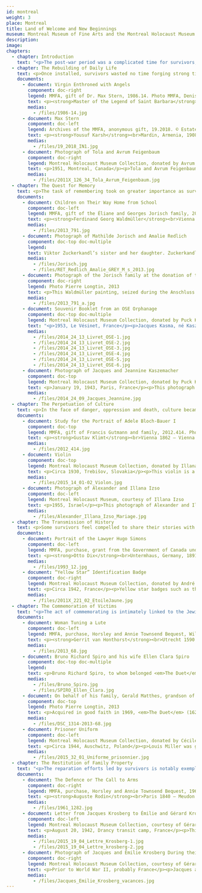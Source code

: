 ```yaml
---
id: montreal
weight: 3
place: Montreal
title: Land of Welcome and New Beginnings
museum: Montreal Museum of Fine Arts and the Montreal Holocaust Museum
description: 
image: 
chapters:
  - chapter: Introduction
    text: "<p>The post-war period was a complicated time for survivors, who were trying to piece together what remained of their past and rebuild a new life in a foreign land. Montreal, a major place of refuge for survivors of the Shoah, welcomed more than 9,000 people, beginning in 1947. The Quebec and Canadian city thus became a new home for the survivors who went there to settle, find work, pursue an education, and start a family.</p><p>This re-rooting, fed by resilience, was also an opportunity for each person to undertake the task of remembering and seek justice. Survivors wanted to make sure that history and culture would not be forgotten. They also hoped their lived experiences would serve to educate future generations on how to create a better future.</p><p>The Montreal Museum of Fine Arts and the Montreal Holocaust Museum, which share a special connection on Montreal Jewish life, decided to create a dialogue between their collections to shine the spotlight on these extraordinary life stories. By combining the destinies of objects and donors, six themes are thus explored: the Rebuilding of Daily Life, the Quest for Memory, the Perpetuation of Culture, the Transmission of History, the Commemoration of Victims and the Restitution of Family Property.</p>"
  - chapter: The Rebuilding of Daily Life
    text: <p>Once installed, survivors wasted no time forging strong ties with their new homeland. Having become Montrealers, they in turn contributed markedly to the cultural and economic development of their community and city. Many of today’s businesses, neighbourhoods and art and museum institutions attest to this.</p>
    documents: 
      - document: Virgin Enthroned with Angels
        component: doc-right
        legend: MMFA, gift of Dr. Max Stern, 1986.14. Photo MMFA, Denis Farley
        text: <p><strong>Master of the Legend of Saint Barbara</strong><br>Active in Brussels, about 1470 – about 1500</p><p>About 1490<br>Oil on wood<br>61.6 x 43.8 cm</p><p>Influenced by renowned mid-fifteenth century Bruges painter Van der Weyden, the Master of the Legend of Saint Barbara distinguishes himself in his idealized females, with their high, smooth foreheads and doe-eyed expressions. The Virgin and Child are seated on an ornately Gothic throne symbolizing the Church. Painted in brilliant colours of jewel-like intensity, the minutely studied details are compelling reflections of the Netherlandish fascination with the surfaces of the phenomenal world.</p><p>This work was donated to the Montreal Museum of Fine Arts by Max Stern (1904-1987), a Jewish art dealer and the first gallery owner dealing in modern art in Montreal. The painting had belonged to his father, Julius, who had an Old Masters art gallery in Dusseldorf. Faced with the rise of Nazism, Stern immigrated to Montreal. He bequeathed this precious painting to the Museum. The restitution of works looted from the Dusseldorf gallery continues thanks to executors, Montreal universities Concordia and McGill, and the Hebrew University of Jerusalem. <a href="https://www.concordia.ca/arts/max-stern.html" target="_blank" rel="noopener">https://www.concordia.ca/arts/max-stern.html</a></p>
        medias:
          - /files/1986-14.jpg
      - document: Max Stern
        component: doc-left
        legend: Archives of the MMFA, anonymous gift, 19.2018. © Estate of Yousuf Karsh
        text: <p><strong>Yousuf Karsh</strong><br>Mardin, Armenia, 1908 – Boston 2002</p><p>1985<br>Gelatin silver print<br>20.5 x 25.4 cm</p><p>Master of black and white gelatin photography, the Canadian Yousuf Karsh photographed many celebrities. Max Stern (1904-1987) is considered to be one of the most important modern art dealers in Canadian history. Born in Germany and the son of collector and art dealer Julius Stern, Max earned a doctorate in art history and trained at his father’s gallery in Dusseldorf. Faced with the rise of Nazism, Stern sold the gallery in 1937 and moved to Paris and then to London. During World War II, he was forced to flee and was interned in a refugee camp on the Isle of Man – being a Jew but German citizen – before immigrating to Canada in 1941.</p><p>Starting in 1947, Max Stern ran the Dominion Gallery in Montreal for close to half a century, first as an associate and then as owner. He promoted living Canadian artists (Emily Carr, Paul-Émile Borduas...) and European artists (Kees Van Dongen, Jean Arp, Henry Moore...). After the war, Stern was able to recover some works from Dusseldorf that had been confiscated by the Nazis. Over the years, Max and his wife, Iris, amassed funds and a collection that they offered to various institutions, including the Montreal Museum of Fine Arts. Thanks to the Max Stern Art Restitution Project, the restitution of artworks continues. <a href="https://www.concordia.ca/arts/max-stern.html" target="_blank" rel="noopener">https://www.concordia.ca/arts/max-stern.html</a></p>
        medias:
          - /files/19_2018_IN1.jpg
      - document: Photograph of Tola and Avrum Feigenbaum
        component: doc-right
        legend: Montreal Holocaust Museum Collection, donated by Avrum Feigenbaum, 2011X.126.34
        text: <p>1951, Montreal, Canada</p><p>Tola and Avrum Feigenbaum sharing a moment at the Mount Royal belvedere, in Montreal, 1951. Both were Shoah survivors. Avrum was in the Lodz ghetto, in Poland, before being deported to the Auschwitz concentration camp. The couple was married in Lodz in 1946. They were granted refugee status in 1950 and immigrated to Canada. Avrum was very involved in Shoah remembrance initiatives in Montreal and was one of the founding members of the Montreal Holocaust Museum.</p>
        medias:
          - /files/2011X_126_34_Tola_Avrum_Feigenbaum.jpg
  - chapter: The Quest for Memory
    text: <p>The task of remembering took on greater importance as survivors settled into their new lives. Attempts were made to gather and piece together family memories and recollections of past lives as well as to uncover missing information from loved ones, archive services and even return trips to their respective countries of origin. These quests took on a variety of forms and were often emotional.</p>
    documents: 
      - document: Children on Their Way Home from School
        component: doc-left
        legend: MMFA, gift of the Éliane and Georges Jorisch family, 2013.791. Photo MMFA, Christine Guest
        text: <p><strong>Ferdinand Georg Waldmüller</strong><br>Vienna 1793 – Hinterbrühl, Austria, 1865</p><p>1836<br>Oil on paper mounted on wood<br>44.5 x 34.5 cm</p><p>Ferdinand Georg Waldmüller, a major figure of the Biedermeier era, combines the meticulous treatment of the subject, a rigorous realism and an innovative desire to capture natural light. Beginning in 1830, Waldmüller spent his summers in the Berchtesgaden region of the Bavarian Alps. The pyramidal composition of <em>Children on Their Way Home from School</em> shows the long road – literally and figuratively – travelled by two poor Bavarian children returning from the village.  Sensitive to the problems of a society isolated from modernity, the artist bears witness to – above and beyond the initial charm of the representation – the importance of education.</p><p>This painting belonged to the Jewish industrialist Viktor Zuckerkandl, an important patron of Gustav Klimt. Upon his death, the painting passed on to his sister, Amalie Redlich. With the Anschluss in 1938, she was deported and her goods seized. After hiding in Belgium during the war, Amalie’s grandson, Georges Jorisch, moved to Montreal in 1957. He succeeded in recuperating certain despoiled goods, including two Klimt paintings and this exquisite work, which reminded him of his childhood. After his death and following his wishes, the painting was offered to the Montreal Museum of Fine Arts in recognition of the city’s hospitality. His granddaughter, Edith Jorisch, made a moving documentary on the adventures of this restitution, titled <em>L’Héritier</em>, in 2016.</p>
        medias:
          - /files/2013_791.jpg
      - document: Photograph of Mathilde Jorisch and Amalie Redlich
        component: doc-top doc-multiple
        legend: 
        text: Viktor Zuckerkandl’s sister and her daughter. Zuckerkandl owned the painting.
        medias:
          - /files/Jorisch.jpg
          - /files/RET_Redlich_Amalie_GREY_M_s_2013.jpg
      - document: Photograph of the Jorisch family at the donation of the Waldmüller to the MMFA
        component: doc-right
        legend: Photo Pierre Longtin, 2013
        text: <p>This Waldmüller painting, seized during the Anschluss and restored to the descendants of its original owner, was generously offered to the Museum by the Jorisch family in honour of Montreal, a land of welcome to so many refugees.</p>
        medias:
          - /files/2013_791_a.jpg
      - document: Souvenir Booklet from an OSE Orphanage
        component: doc-top doc-multiple
        legend: Montreal Holocaust Museum Collection, donated by Puck Kasma, 2014.24.13
        text: "<p>1953, Le Vésinet, France</p><p>Jacques Kasma, né Kaszemacher, was born in Paris in 1935. His parents were Polish Jews and had settled in France before his birth. Both were captured by the Nazis during the war: first, his father in 1940, and then his mother in 1943. Jacques spent time in hiding in Normandy before he was taken in by the OSE, a children’s aid society that rescued over 5,000 Jewish children in France during the Shoah. Jacques remained at the OSE orphanage in Le Vésinet for some time after the war. In 1953, the children residing there made this booklet. In it, they compiled their wartime experiences, drawings and memories from the orphanage.</p>"
        medias:
          - /files/2014_24_13_Livret_OSE-1.jpg
          - /files/2014_24_13_Livret_OSE-2.jpg
          - /files/2014_24_13_Livret_OSE-3.jpg
          - /files/2014_24_13_Livret_OSE-4.jpg
          - /files/2014_24_13_Livret_OSE-5.jpg
          - /files/2014_24_13_Livret_OSE-6.jpg
      - document: Photograph of Jacques and Jeannine Kaszemacher
        component: doc-top
        legend: Montreal Holocaust Museum Collection, donated by Puck Kasma, 2014.24.09
        text: <p>January 19, 1943, Paris, France</p><p>This photograph of Jacques Kasma, né Kaszemacher, and his sister, Jeannine, was taken in Paris on January 19, 1943. Their father, Henri, was a driver in the French army when he was taken prisoner by the German forces in 1940. He was assigned to forced labour in a Neuengamme subcamp in Germany. Their mother, Chaja, was arrested in 1943 and imprisoned in the Drancy transit camp.</p>
        medias:
          - /files/2014_24_09_Jacques_Jeannine.jpg
  - chapter: The Perpetuation of Culture
    text: <p>In the face of danger, oppression and death, culture became a powerful act of spiritual resistance. In the ghettos, and later in the camps, language, traditions and the arts would serve as means of survival and maintaining hope. For the survivors, this is an essential cultural legacy that must be protected, shared and celebrated.</p>
    documents: 
      - document: Study for the Portrait of Adele Bloch‑Bauer I
        component: doc-top
        legend: MMFA, gift of Francis Gutmann and family, 2012.414. Photo MMFA, Denis Farley
        text: <p><strong>Gustav Klimt</strong><br>Vienna 1862 – Vienna 1918</p><p>1903<br>Conté crayon<br>31.6 x 45.4 cm</p><p>Austrian Gustav Klimt was among the most influential artists in Europe. His controversial, much admired and richly ornamental Art Nouveau paintings, are instantly identifiable by his use of gold. Klimt’s portraits depicted primarily women in the intellectual and social avant-garde. Adele Bloch-Bauer, the only woman he painted twice, was a leading figure in the intellectual life of Austria both before and after World War I. She married the international sugar magnate Ferdinand Bloch, who adopted the name Bloch-Bauer, and his brother, Gustav, married Adele’s sister!</p><p>Over a decade after Adele’s passing, this Jewish family was expropriated by the Nazis, in 1938. Ferdinand fled to Switzerland, leaving his estate to Gustav’s children, who had settled in Vancouver, Canada. His niece kept one hundred drawings by Klimt, five of which she passed on to her son. Four of these were portraits of Adele, which he offered the Montreal Museum of Fine Arts.</p><p>Maria Altmann, Gustav’s other daughter, moved to California, where in 2006 she won a historic case against the Austrian government in the American courts. The family obtained restitution of the Klimt portraits of Adele. Now sold, they are today enjoyed by the public at the Los Angeles County Museum of Art and the Neue Galerie New York.</p>
        medias:
          - /files/2012_414.jpg
      - document: Violin
        component: doc-top
        legend: Montreal Holocaust Museum Collection, donated by Illana Izso, 2015.14.01-02. Photograph © Peter Berra
        text: <p>Circa 1930, Trebišov, Slovakia</p><p>This violin is a copy of a Stradivarius that Alexander Izso received when he was a child. He was born in 1926 in Trebišov, which was then part of Czechoslovakia. Not only did he play the violin, but also the piano, harmonica and banjo. When Nazi Germany invaded Czechoslovakia in 1939, his parents sent him to stay with relatives in Hungary. When this country was invaded in 1944, Alexander survived until the end of the war under the false name of Shrank Janosh. After the war, he went back to his family home in Trebišov only to find it had been pillaged and destroyed. One of the only possessions he was able to recover was his violin, which he took with him.</p>
        medias:
          - /files/2015_14_01-02_Violon.jpg
      - document: Photograph of Alexander and Illana Izso
        component: doc-left
        legend: Montreal Holocaust Museum, courtesy of Illana Izso
        text: <p>1955, Israel</p><p>This photograph of Alexander and Illana Izso was taken at their wedding in Israel, in 1955. After the war, Alexander immigrated to Israel, where he met Illana. She had survived the Shoah under a false non-Jewish identity. The couple immigrated to Montreal in 1957.</p>
        medias:
          - /files/Alexander_Illana_Izso_Mariage.jpg
  - chapter: The Transmission of History
    text: <p>Some survivors feel compelled to share their stories with family or a larger circle, as painful as it may be to do so. Be it through personal belongings, artifacts or individual stories, the unique trajectories and historical facts weave together into a legacy of humanism and tolerance.</p>
    documents: 
      - document: Portrait of the Lawyer Hugo Simons
        component: doc-left
        legend: MMFA, purchase, grant from the Government of Canada under the terms of the Cultural Property Export and Import Act, gifts of the Succession J.A. DeSève, Mr. and Mrs. Charles and Andrea Bronfman, Mr. Nahum Gelber and Dr. Sheila Gelber, Mrs. Phyllis Lambert, the Volunteer Association and the Junior Associates of the Montreal Museum of Fine Arts, Mrs. Louise L. Lamarre, Mr. Pierre Théberge, the Museum's acquisition fund, and the Horsley and Annie Townsend Bequest, 1993.12. © Estate of Otto Dix / SOCAN (2020). Photo MMFA, Brian Merrett
        text: <p><strong>Otto Dix</strong><br>Untermhaus, Germany, 1891 – Singen, Germany, 1969</p><p>1925<br>Tempera and oil on plywood<br>100.3 x 70.3 cm</p><p>When a client refused to pay for his daughter’s portrait because he judged it a poor likeness, Otto Dix called upon Jewish attorney Hugo Simons, who ultimately won his case in the name of freedom of artistic expression. In gratitude, Dix made him this extraordinary portrait. An exponent of the German New Objectivity movement, Dix denounced the social malaise and decadent pessimism of the Weimar Republic. In this warm portrait, devoid of caricature, the painter’s memory retraces the essence of his model. Condemned by the Nazis as a degenerate artist, Dix was forced to quit teaching, but he stayed in Germany and embarked on an “interior emigration.” Meanwhile, stripped of their citizenship, Simons and his family – along with this painting – sought refuge in Montreal.</p><p>The warmth that emanates from this portrait of Hugo Simons attests to the respect Otto Dix had for this attorney. Through his generosity, foresight and courage, Simons helped Jew and Gentile alike in face of the threat posed by the Third Reich. In 1933, alerted by a cousin in Dusseldorf whose family’s passports and valuables had been seized by the Gestapo, Simons gathered his possessions, including his portrait, and fled Germany. He and his family headed to the nearest train station and boarded a train for The Hague. Simons bribed German farmers along the border to allow them safe passage across their fields. Later, in 1939, their destination would be Montreal…</p>
        medias:
          - /files/1993_12.jpg
      - document: “Yellow Star” Identification Badge
        component: doc-right
        legend: Montreal Holocaust Museum Collection, donated by André Link, 2011X.221.02
        text: <p>Circa 1942, France</p><p>Yellow star badges such as this were used to identify French Jews. This badge belonged to Pal Link, who was from Budapest, Hungary. In 1940, Pal was in Paris for business when he became trapped during the Nazi occupation of France. Unable to leave the country, he fled to the unoccupied Alps and hid. However, in 1943, he was reported and then arrested and deported to the Drancy transit camp. He lied about his trade in order to survive, claiming to be a stoker. He thus worked on the camp’s furnace until he was liberated in 1944.</p>
        medias:
          - /files/2011X_221_02_EtoileJaune.jpg
  - chapter: The Commemoration of Victims
    text: "<p>The act of commemorating is intimately linked to the Jewish tradition, as notably evidenced in the Hebrew imperative <em>Zakhor</em>, meaning “Remember!” Tributes to the memory of the six million victims of the Shoah have been taking place in Montreal since the 1960s through public ceremonies organized by survivors. These commemorations also take on a personal note through formal gestures made by survivors and their families in memory of their loved ones.</p>"
    documents: 
      - document: Woman Tuning a Lute
        component: doc-left
        legend: MMFA, purchase, Horsley and Annie Townsend Bequest, William Gilman Cheney Bequest and the Museum Campaign 1988‑1993 Fund, 2013.68. Photo MMFA, Jean-François Brière
        text: <p><strong>Gerrit van Honthorst</strong><br>Utrecht 1590 – Utrecht 1656</p><p>1624<br>Oil on canvas<br>81.5 x 64.5 cm</p><p>Gerrit van Honthorst remains the most famous of the Utrecht Caravaggisti. Honthorst took the Italian artist’s dramatic light contrasts and tempered them with a playful naturalism in his choice of subjects and their presentation. He is famous for his scenes lit by torch or candle light. Honthorst’s international acclaim secured him the patronage of royalty and major private collectors.</p><p>In 2013, the Montreal Museum of Fine Arts returned Honthorst’s <em>The Duet</em> (1623-1624) to the Spiro family, whose forebears Ellen and Bruno (a Berlin merchant who died in 1936 in the Fuhlsbüttel concentration camp in Hamburg) lost the work in a forced sale in Germany. Following the recommendation of a task force led by Michal Hornstein, then Chairman of the Early International Art Acquisition Committee and himself a major donor and a survivor of the Shoah, the Museum returned <em>The Duet</em>, which had been purchased in good faith after the war. Along with this compensation, the Museum purchased <em>Woman Playing a Lute</em>, another Honthorst dated the same year, and dedicated it to the memory of Ellen Clara and Bruno Richard Spiro, victims of the Shoah.</p>
        medias:
          - /files/2013_68.jpg
      - document: Bruno Richard Spiro and his wife Ellen Clara Spiro
        component: doc-top doc-multiple
        legend: 
        text: <p>Bruno Richard Spiro, to whom belonged <em>The Duet</em> by Gerrit van Honthorst.</p>
        medias:
          - /files/Bruno_Spiro.jpg
          - /files/SPIRO_Ellen_Clara.jpg
      - document: On behalf of his family, Gerald Matthes, grandson of Bruno Spiro, receives <em>The Duet</em> by Honthorst in the company of Nathalie Bondil, Director General and Chief Curator, and Michal Hornstein, Vice-President of the MMFA.
        component: doc-top
        legend: Photo Pierre Longtin, 2013
        text: <p>Acquired in good faith in 1969, <em>The Duet</em> (1623-1624) by Gerrit van Honthorst, master of Utrecht’s Caravaggism school, was revealed to have been spoliated from a Jewish family. In 2013, the Museum returned the work to the Spiro family whose forebears Ellen and Bruno lost the artwork in a forced sale in Germany.</p><p>Born in Poland, Michal Hornstein (1920-2016), was a Shoah survivor, Montrealer by adoption and great Quebec and Canadian philanthropist, together with this wife, Renata Hornstein. Their outstanding donation of over 100 Old Masters paintings, which greatly enriched the Montreal Museum of Fine Arts’ international art collection, is recognized as the largest private contribution in the recent history of Quebec museums. The Michal and Renata Hornstein Pavilion for Peace was named in honour of the generous patron couple.</p>
        medias:
          - /files/DSC_1314-2013-68.jpg
      - document: Prisoner Uniform
        component: doc-left
        legend: Montreal Holocaust Museum Collection, donated by Cécile Miller. Photograph © Peter Berra, 2015.32.01-03
        text: <p>Circa 1944, Auschwitz, Poland</p><p>Louis Miller was given this uniform when he arrived at the Auschwitz concentration camp, in Poland, in May 1944. In January of the following year, he was forced on a three-month death march to the Buchenwald concentration camp, in Germany. He was liberated from Buchenwald by the Americans on April 11, 1945. This uniform was his only possession at the time of his liberation. It is a memento of his wartime experiences. In 2015, his wife, Cécile, donated it to the Montreal Holocaust Museum in memory of her husband.</p>
        medias:
          - /files/2015_32_01_Uniforme_prisonnier.jpg
  - chapter: The Restitution of Family Property
    text: "<p>The reparation efforts led by survivors is notably exemplified in the search for and reclamation of spoliated goods: property, furniture, collections and artworks. While restitution claims are generally material or monetary in nature, some cases involve information sought by the families to enable them to grieve.</p>"
    documents: 
      - document: The Defence or The Call to Arms
        component: doc-right
        legend: MMFA, purchase, Horsley and Annie Townsend Bequest, 1961.1282. Photo MMFA, Christine Guest
        text: <p><strong>Auguste Rodin</strong><br>Paris 1840 – Meudon (France) 1917</p><p>1879 (cast 1899)<br>Bronze<br>Cast Léon Perzinka, Paris<br>111.7 x 64.5 x 43 cm</p><p>The starting point for this sculpture was a public competition launched in 1879 for a monument to commemorate the defence of Paris during the Franco-Prussian War of 1870. Judging his proposal as too daring, the jury turned down Auguste Rodin’s project. The sculpture’s mock-up remained in Rodin’s studio. In 1899, he called on foundry owner Léon Perzinka to render it in bronze for his retrospective at the Pavillon de l’Alma that would be shown concurrently with the Exposition universelle of 1900. Acquired by the Austrian collector Ferdinand Bloch-Bauer in 1901, <em>The Defence</em> was seized by the Nazis with the intention of incorporating it in the collection of the future Führermuseum Hitler had planned for Linz.</p><p>In 1946, Bloch-Bauer’s heirs demanded restitution of his collections. In 1948, <em>The Defence</em> was returned to his niece, Louise Gattin, who had settled in Vancouver. She intended to sell it to the Montreal Museum of Fine Arts, but the latter initially declined, as Rodin had fallen out of fashion. It took every ounce of dealer Max Stern’s insight and skill to persuade the institution to come back on its decision … and ever since 1961, this sculpture has stood proudly on public display!</p>
        medias:
          - /files/1961_1282.jpg
      - document: Letter from Jacques Krosberg to Émilie and Gérard Krosberg
        component: doc-left
        legend: Montreal Holocaust Museum Collection, courtesy of Gérard Krosberg, 2015.19.04
        text: <p>August 20, 1942, Drancy transit camp, France</p><p>This is the last letter Jacques Krosberg wrote his wife and son before being deported from the Drancy transit camp. During the war, Jacques was deported to several concentration camps, including Auschwitz, in Poland. He never came back. By working with the Montreal Holocaust Museum to find answers about his father’s story, Gérard learned that Jacques was officially liberated in a Dachau subcamp on April 29, 1945. He was among the many prisoners who died after liberation as a result of the terrible conditions they had endured during their imprisonment. This restitution of information provided answers to questions Gérard had lived with for almost seventy years.</p>
        medias:
          - /files/2015_19_04_Lettre_Krosberg-1.jpg
          - /files/2015_19_04_Lettre_krosberg-2.jpg
      - document: Photograph of Jacques and Émilie Krosberg During their Summer Holiday
        component: doc-right
        legend: Montreal Holocaust Museum Collection, courtesy of Gérard Krosberg
        text: <p>Prior to World War II, probably France</p><p>Jacques and Émilie were separated by the Shoah. Jacques was arrested in Paris on March 13, 1942. He was held in Drancy before being deported to Auschwitz, in Poland, followed by several other camps. Émilie remained in hiding with their son, Gérard, in Nice and Annecy until Liberation.</p>
        medias:
          - /files/Jacques_Emilie_Krosberg_vacances.jpg
---
```


